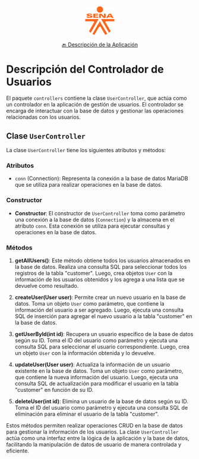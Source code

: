 <!-- Reemplaza 'url_del_logo.png' con la URL o ruta de tu logo -->
<div align="center"><img src="..\..\assets\sena_logo.png" width="80px">

[🔙 Descripción de la Aplicación](src\controllers\README.md)
</div>



# Descripción del Controlador de Usuarios

El paquete `controllers` contiene la clase `UserController`, que actúa como un controlador en la aplicación de gestión de usuarios. El controlador se encarga de interactuar con la base de datos y gestionar las operaciones relacionadas con los usuarios.

## Clase `UserController`

La clase `UserController` tiene los siguientes atributos y métodos:

### Atributos

- `conn` (Connection): Representa la conexión a la base de datos MariaDB que se utiliza para realizar operaciones en la base de datos.

### Constructor

- **Constructor**: El constructor de `UserController` toma como parámetro una conexión a la base de datos (`Connection`) y la almacena en el atributo `conn`. Esta conexión se utiliza para ejecutar consultas y operaciones en la base de datos.

### Métodos

1. **getAllUsers()**: Este método obtiene todos los usuarios almacenados en la base de datos. Realiza una consulta SQL para seleccionar todos los registros de la tabla "customer". Luego, crea objetos `User` con la información de los usuarios obtenidos y los agrega a una lista que se devuelve como resultado.

2. **createUser(User user)**: Permite crear un nuevo usuario en la base de datos. Toma un objeto `User` como parámetro, que contiene la información del usuario a ser agregado. Luego, ejecuta una consulta SQL de inserción para agregar el nuevo usuario a la tabla "customer" en la base de datos.

3. **getUserById(int id)**: Recupera un usuario específico de la base de datos según su ID. Toma el ID del usuario como parámetro y ejecuta una consulta SQL para seleccionar el usuario correspondiente. Luego, crea un objeto `User` con la información obtenida y lo devuelve.

4. **updateUser(User user)**: Actualiza la información de un usuario existente en la base de datos. Toma un objeto `User` como parámetro, que contiene la nueva información del usuario. Luego, ejecuta una consulta SQL de actualización para modificar el usuario en la tabla "customer" en función de su ID.

5. **deleteUser(int id)**: Elimina un usuario de la base de datos según su ID. Toma el ID del usuario como parámetro y ejecuta una consulta SQL de eliminación para eliminar el usuario de la tabla "customer".

Estos métodos permiten realizar operaciones CRUD en la base de datos para gestionar la información de los usuarios. La clase `UserController` actúa como una interfaz entre la lógica de la aplicación y la base de datos, facilitando la manipulación de datos de usuario de manera controlada y eficiente.

